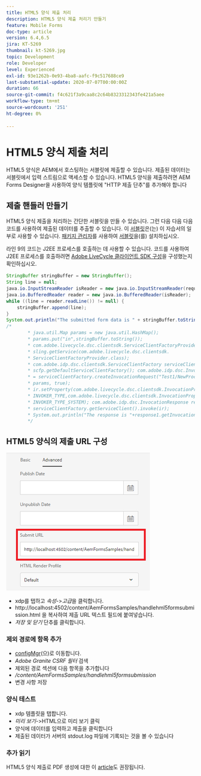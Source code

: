 ```yaml
---
title: HTML5 양식 제출 처리
description: HTML5 양식 제출 처리기 만들기
feature: Mobile Forms
doc-type: article
version: 6.4,6.5
jira: KT-5269
thumbnail: kt-5269.jpg
topic: Development
role: Developer
level: Experienced
exl-id: 93e1262b-0e93-4ba8-aafc-f9c517688ce9
last-substantial-update: 2020-07-07T00:00:00Z
duration: 66
source-git-commit: f4c621f3a9caa8c2c64b8323312343fe421a5aee
workflow-type: tm+mt
source-wordcount: '251'
ht-degree: 0%

---
```


# HTML5 양식 제출 처리

HTML5 양식은 AEM에서 호스팅하는 서블릿에 제출할 수 있습니다. 제출된 데이터는 서블릿에서 입력 스트림으로 액세스할 수 있습니다. HTML5 양식을 제출하려면 AEM Forms Designer을 사용하여 양식 템플릿에 &quot;HTTP 제출 단추&quot;를 추가해야 합니다

## 제출 핸들러 만들기

HTML5 양식 제출을 처리하는 간단한 서블릿을 만들 수 있습니다. 그런 다음 다음 다음 코드를 사용하여 제출된 데이터를 추출할 수 있습니다. 이 [서블릿](assets/html5-submit-handler.zip)은(는) 이 자습서의 일부로 사용할 수 있습니다. [패키지 관리자](http://localhost:4502/crx/packmgr/index.jsp)를 사용하여 [서블릿](assets/html5-submit-handler.zip)을(를) 설치하십시오.

라인 9의 코드는 J2EE 프로세스를 호출하는 데 사용할 수 있습니다. 코드를 사용하여 J2EE 프로세스를 호출하려면 [Adobe LiveCycle 클라이언트 SDK 구성](https://helpx.adobe.com/aem-forms/6/submit-form-data-livecycle-process.html)을 구성했는지 확인하십시오.

```java
StringBuffer stringBuffer = new StringBuffer();
String line = null;
java.io.InputStreamReader isReader = new java.io.InputStreamReader(request.getInputStream(), "UTF-8");
java.io.BufferedReader reader = new java.io.BufferedReader(isReader);
while ((line = reader.readLine()) != null) {
    stringBuffer.append(line);
}
System.out.println("The submitted form data is " + stringBuffer.toString());
/*
        * java.util.Map params = new java.util.HashMap();
        * params.put("in",stringBuffer.toString());
        * com.adobe.livecycle.dsc.clientsdk.ServiceClientFactoryProvider scfp =
        * sling.getService(com.adobe.livecycle.dsc.clientsdk.
        * ServiceClientFactoryProvider.class);
        * com.adobe.idp.dsc.clientsdk.ServiceClientFactory serviceClientFactory =
        * scfp.getDefaultServiceClientFactory(); com.adobe.idp.dsc.InvocationRequest ir
        * = serviceClientFactory.createInvocationRequest("Test1/NewProcess1", "invoke",
        * params, true);
        * ir.setProperty(com.adobe.livecycle.dsc.clientsdk.InvocationProperties.
        * INVOKER_TYPE,com.adobe.livecycle.dsc.clientsdk.InvocationProperties.
        * INVOKER_TYPE_SYSTEM); com.adobe.idp.dsc.InvocationResponse response1 =
        * serviceClientFactory.getServiceClient().invoke(ir);
        * System.out.println("The response is "+response1.getInvocationId());
        */
```


## HTML5 양식의 제출 URL 구성

![submit-url](assets/submit-url.PNG)

* xdp를 탭하고 _속성_->_고급_&#x200B;을 클릭합니다.
* http://localhost:4502/content/AemFormsSamples/handlehml5formsubmission.html 을 복사하여 제출 URL 텍스트 필드에 붙여넣습니다.
* _저장 및 닫기_ 단추를 클릭합니다.

### 제외 경로에 항목 추가

* [configMgr](http://localhost:4502/system/console/configMgr)(으)로 이동합니다.
* _Adobe Granite CSRF 필터_ 검색
* 제외된 경로 섹션에 다음 항목을 추가합니다
* _/content/AemFormsSamples/handlehml5formsubmission_
* 변경 사항 저장

### 양식 테스트

* xdp 템플릿을 탭합니다.
* _미리 보기_->HTML으로 미리 보기 클릭
* 양식에 데이터를 입력하고 제출을 클릭합니다
* 제출된 데이터가 서버의 stdout.log 파일에 기록되는 것을 볼 수 있습니다

### 추가 읽기

HTML5 양식 제출로 PDF 생성에 대한 이 [article](https://experienceleague.adobe.com/docs/experience-manager-learn/forms/document-services/generate-pdf-from-mobile-form-submission-article.html)도 권장됩니다.
